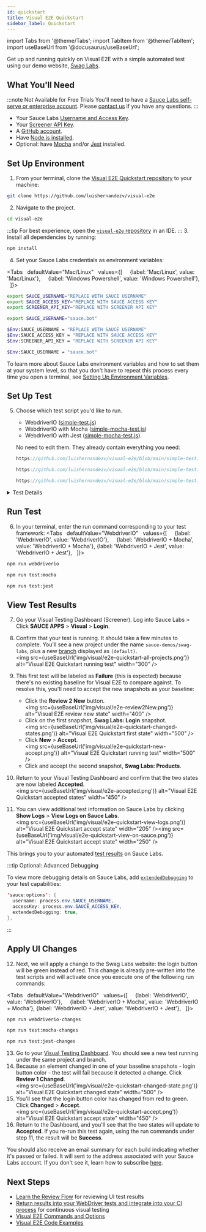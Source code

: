 ```yaml
---
id: quickstart
title: Visual E2E Quickstart
sidebar_label: Quickstart
---
```


import Tabs from '@theme/Tabs';
import TabItem from '@theme/TabItem';
import useBaseUrl from '@docusaurus/useBaseUrl';


Get up and running quickly on Visual E2E with a simple automated test using our demo website, [Swag Labs](http://saucedemo.com).  


## What You'll Need

:::note Not Available for Free Trials
You'll need to have a [Sauce Labs self-serve or enterprise account](https://saucelabs.com/pricing). Please [contact us](https://saucelabs.com/contact) if you have any questions.
:::
* Your Sauce Labs [Username and Access Key](https://app.saucelabs.com/user-settings).
* Your [Screener API Key](https://screener.io/v2/account/api-key).
* A [GitHub account](https://github.com/).
* Have [Node.js installed](https://nodejs.org/en/download/).
* Optional: have [Mocha](https://mochajs.org/) and/or [Jest](https://jestjs.io/) installed.

## Set Up Environment

1. From your terminal, clone the [Visual E2E Quickstart repository](https://github.com/luishernandezv/visual-e2e) to your machine:
  ```bash
  git clone https://github.com/luishernandezv/visual-e2e
  ```
2. Navigate to the project.
  ```bash
  cd visual-e2e
  ```
:::tip
For best experience, open the [`visual-e2e` repository](https://github.com/luishernandezv/visual-e2e) in an IDE.
:::
3. Install all dependencies by running:
  ```bash
  npm install
  ```
4. Set your Sauce Labs credentials as environment variables:

 <Tabs
      defaultValue="Mac/Linux"
      values={[
        {label: 'Mac/Linux', value: 'Mac/Linux'},
        {label: 'Windows Powershell', value: 'Windows Powershell'},
      ]}>

 <TabItem value="Mac/Linux">

 ```bash
 export SAUCE_USERNAME="REPLACE WITH SAUCE USERNAME"
 export SAUCE_ACCESS_KEY="REPLACE WITH SAUCE ACCESS KEY"
 export SCREENER_API_KEY="REPLACE WITH SCREENER API KEY"
 ```

 ```bash title="Example"
 export SAUCE_USERNAME="sauce.bot"
 ```

 </TabItem>
 <TabItem value="Windows Powershell">

 ```bash
 $Env:SAUCE_USERNAME = "REPLACE WITH SAUCE USERNAME"
 $Env:SAUCE_ACCESS_KEY = "REPLACE WITH SAUCE ACCESS KEY"
 $Env:SCREENER_API_KEY = "REPLACE WITH SCREENER API KEY"
 ```

 ```bash title="Example"
 $Env:SAUCE_USERNAME = "sauce.bot"
 ```

 </TabItem>
 </Tabs>

  To learn more about Sauce Labs environment variables and how to set them at your system level, so that you don't have to repeat this process every time you open a terminal, see [Setting Up Environment Variables](/basics/environment-variables/).


## Set Up Test

5. Choose which test script you'd like to run.
   * WebdriverIO ([simple-test.js](https://github.com/luishernandezv/visual-e2e/blob/main/simple-test.js))
   * WebdriverIO with Mocha ([simple-mocha-test.js](https://github.com/luishernandezv/visual-e2e/blob/main/simple-jest.test.js))
   * WebdriverIO with Jest ([simple-mocha-test.js](https://github.com/luishernandezv/visual-e2e/blob/main/simple-jest.test.js)).

   No need to edit them. They already contain everything you need:
   ```js reference title="Sauce Labs credentials"
   https://github.com/luishernandezv/visual-e2e/blob/main/simple-test.js#L12-L15
   ```

   ```js reference title="Visual Testing API key and project name"
   https://github.com/luishernandezv/visual-e2e/blob/main/simple-test.js#L16-L20
     ```

   ```js reference title="WebDriver configuration with our remote hub"
   https://github.com/luishernandezv/visual-e2e/blob/main/simple-test.js#L5-L8
   ```

<details><summary>Test Details</summary>

The test will:<br/>
Launch our [demo site](http://saucedemo.com)<br/>
Initialize a Visual E2E Test [`/*@visual.init*/` command](/visual/e2e-testing/commands-options/#init-command)<br/>
Take a snapshot of the login page [`/*@visual.snapshot*/` command](/visual/e2e-testing/commands-options/#snapshot-command)<br/>
Execute a login to the Products page<br/>
Take a snapshot of the Products page [`/*@visual.snapshot*/` command](/visual/e2e-testing/commands-options/#snapshot-command)<br/>
End the Visual Testing session [`/*@visual.end*/` command](/visual/e2e-testing/commands-options/#end-command)

```js reference title="Test Details"
https://github.com/luishernandezv/visual-e2e/blob/main/simple-test.js#L27-L50
```
</details>


## Run Test

6. In your terminal, enter the run command corresponding to your test framework:
  <Tabs
      defaultValue="WebdriverIO"
      values={[
        {label: 'WebdriverIO', value: 'WebdriverIO'},
        {label: 'WebdriverIO + Mocha', value: 'WebdriverIO + Mocha'},
        {label: 'WebdriverIO + Jest', value: 'WebdriverIO + Jest'},
      ]}>

  <TabItem value="WebdriverIO">

  ```bash
  npm run webdriverio
  ```

  </TabItem>
  <TabItem value="WebdriverIO + Mocha">

  ```bash
  npm run test:mocha
  ```

  </TabItem>
  <TabItem value="WebdriverIO + Jest">

  ```bash
  npm run test:jest
  ```

  </TabItem>
  </Tabs>


## View Test Results

7. Go your Visual Testing Dashboard (Screener). Log into Sauce Labs > Click **SAUCE APPS** > **Visual** > **Login**.
8. Confirm that your test is running. It should take a few minutes to complete. You'll see a new project under the name `sauce-demos/swag-labs`, plus a new [branch](/visual/e2e-testing/workflow/baseline-branch/) displayed as `(default)`.<br/><img src={useBaseUrl('img/visual/e2e-quickstart-all-projects.png')} alt="Visual E2E Quickstart running test" width="300" />
9. This first test will be labeled as **Failure** (this is expected) because there's no existing baseline for Visual E2E to compare against. To resolve this, you'll need to accept the new snapshots as your baseline:
   * Click the **Review 2 New** button.<br/><img src={useBaseUrl('img/visual/e2e-review2New.png')} alt="Visual E2E review new state" width="400" />   
   * Click on the first snapshot, **Swag Labs: Login** snapshot.<br/><img src={useBaseUrl('img/visual/e2e-quickstart-changed-states.png')} alt="Visual E2E Quickstart first state" width="500" />   
   * Click **New** > **Accept**.<br/><img src={useBaseUrl('img/visual/e2e-quickstart-new-accept.png')} alt="Visual E2E Quickstart running test" width="500" />   
   * Click and accept the second snapshot, **Swag Labs: Products**.
10. Return to your Visual Testing Dashboard and confirm that the two states are now labeled **Accepted**.<br/><img src={useBaseUrl('img/visual/e2e-accepted.png')} alt="Visual E2E Quickstart accepted states" width="450" />   

11. You can view additional test information on Sauce Labs by clicking **Show Logs** > **View Logs on Sauce Labs**.<br/><img src={useBaseUrl('img/visual/e2e-quickstart-view-logs.png')} alt="Visual E2E Quickstart accept state" width="205" /><img src={useBaseUrl('img/visual/e2e-quickstart-view-on-sauce.png')} alt="Visual E2E Quickstart accept state" width="250" />

  This brings you to your automated [test results](/test-results/) on Sauce Labs.

:::tip Optional: Advanced Debugging

To view more debugging details on Sauce Labs, add [`extendedDebugging`](/dev/test-configuration-options/#extendeddebugging) to your test capabilities:

```java
'sauce:options': {
  username: process.env.SAUCE_USERNAME,
  accessKey: process.env.SAUCE_ACCESS_KEY,
  extendedDebugging: true,
},
```

:::


## Apply UI Changes

12. Next, we will apply a change to the Swag Labs website: the login button will be green instead of red. This change is already pre-written into the test scripts and will activate once you execute one of the following run commands:

  <Tabs
      defaultValue="WebdriverIO"
      values={[
        {label: 'WebdriverIO', value: 'WebdriverIO'},
        {label: 'WebdriverIO + Mocha', value: 'WebdriverIO + Mocha'},
        {label: 'WebdriverIO + Jest', value: 'WebdriverIO + Jest'},
      ]}>

  <TabItem value="WebdriverIO">

  ```bash
  npm run webdriverio-changes
  ```

  </TabItem>
  <TabItem value="WebdriverIO + Mocha">

  ```bash
  npm run test:mocha-changes
  ```

  </TabItem>
  <TabItem value="WebdriverIO + Jest">

  ```bash
  npm run test:jest-changes
  ```

  </TabItem>
  </Tabs>


13. Go to your [Visual Testing Dashboard](https://screener.io/). You should see a new test running under the same project and branch.
14. Because an element changed in one of your baseline snapshots - login button color - the test will fail because it detected a change. Click **Review 1 Changed**.<br/><img src={useBaseUrl('img/visual/e2e-quickstart-changed-state.png')} alt="Visual E2E Quickstart changed state" width="500" />
15. You'll see that the login button color has changed from red to green. Click **Changed** > **Accept**.<br/><img src={useBaseUrl('img/visual/e2e-quickstart-accept.png')} alt="Visual E2E Quickstart accept state" width="450" />
16. Return to the Dashboard, and you'll see that the two states will update to **Accepted**. If you re-run this test again, using the run commands under step 11, the result will be **Success**.

You should also receive an email summary for each build indicating whether it's passed or failed. It will sent to the address associated with your Sauce Labs account. If you don't see it, learn how to subscribe [here](/visual/notifications/).


## Next Steps
* [Learn the Review Flow](/visual/e2e-testing/workflow/review-workflow/) for reviewing UI test results
* [Return results into your WebDriver tests and integrate into your CI process](/visual/e2e-testing/integrations/continuous-integration/) for continuous visual testing
* [Visual E2E Commands and Options](/visual/e2e-testing/commands-options/)
* [Visual E2E Code Examples](/visual/e2e-testing/code-examples/)
